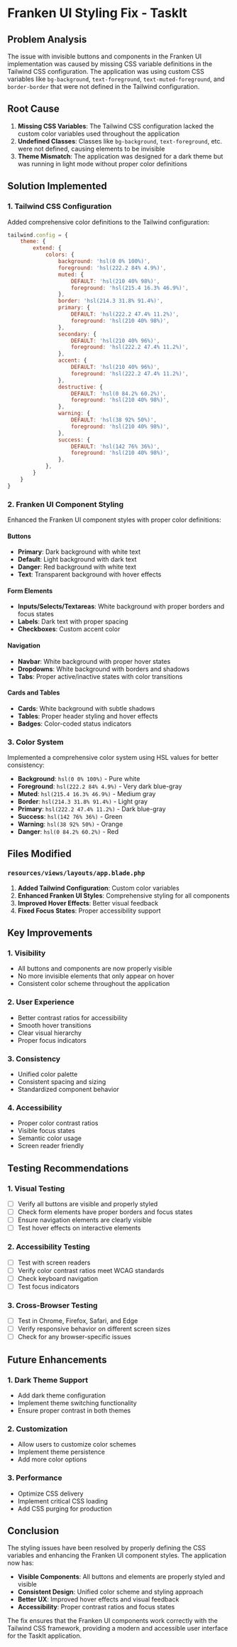 # Franken UI Styling Fix - TaskIt

## Problem Analysis

The issue with invisible buttons and components in the Franken UI implementation was caused by missing CSS variable definitions in the Tailwind CSS configuration. The application was using custom CSS variables like `bg-background`, `text-foreground`, `text-muted-foreground`, and `border-border` that were not defined in the Tailwind configuration.

## Root Cause

1. **Missing CSS Variables**: The Tailwind CSS configuration lacked the custom color variables used throughout the application
2. **Undefined Classes**: Classes like `bg-background`, `text-foreground`, etc. were not defined, causing elements to be invisible
3. **Theme Mismatch**: The application was designed for a dark theme but was running in light mode without proper color definitions

## Solution Implemented

### 1. Tailwind CSS Configuration

Added comprehensive color definitions to the Tailwind configuration:

```javascript
tailwind.config = {
    theme: {
        extend: {
            colors: {
                background: 'hsl(0 0% 100%)',
                foreground: 'hsl(222.2 84% 4.9%)',
                muted: {
                    DEFAULT: 'hsl(210 40% 98%)',
                    foreground: 'hsl(215.4 16.3% 46.9%)',
                },
                border: 'hsl(214.3 31.8% 91.4%)',
                primary: {
                    DEFAULT: 'hsl(222.2 47.4% 11.2%)',
                    foreground: 'hsl(210 40% 98%)',
                },
                secondary: {
                    DEFAULT: 'hsl(210 40% 96%)',
                    foreground: 'hsl(222.2 47.4% 11.2%)',
                },
                accent: {
                    DEFAULT: 'hsl(210 40% 96%)',
                    foreground: 'hsl(222.2 47.4% 11.2%)',
                },
                destructive: {
                    DEFAULT: 'hsl(0 84.2% 60.2%)',
                    foreground: 'hsl(210 40% 98%)',
                },
                warning: {
                    DEFAULT: 'hsl(38 92% 50%)',
                    foreground: 'hsl(210 40% 98%)',
                },
                success: {
                    DEFAULT: 'hsl(142 76% 36%)',
                    foreground: 'hsl(210 40% 98%)',
                },
            },
        }
    }
}
```

### 2. Franken UI Component Styling

Enhanced the Franken UI component styles with proper color definitions:

#### Buttons
- **Primary**: Dark background with white text
- **Default**: Light background with dark text
- **Danger**: Red background with white text
- **Text**: Transparent background with hover effects

#### Form Elements
- **Inputs/Selects/Textareas**: White background with proper borders and focus states
- **Labels**: Dark text with proper spacing
- **Checkboxes**: Custom accent color

#### Navigation
- **Navbar**: White background with proper hover states
- **Dropdowns**: White background with borders and shadows
- **Tabs**: Proper active/inactive states with color transitions

#### Cards and Tables
- **Cards**: White background with subtle shadows
- **Tables**: Proper header styling and hover effects
- **Badges**: Color-coded status indicators

### 3. Color System

Implemented a comprehensive color system using HSL values for better consistency:

- **Background**: `hsl(0 0% 100%)` - Pure white
- **Foreground**: `hsl(222.2 84% 4.9%)` - Very dark blue-gray
- **Muted**: `hsl(215.4 16.3% 46.9%)` - Medium gray
- **Border**: `hsl(214.3 31.8% 91.4%)` - Light gray
- **Primary**: `hsl(222.2 47.4% 11.2%)` - Dark blue-gray
- **Success**: `hsl(142 76% 36%)` - Green
- **Warning**: `hsl(38 92% 50%)` - Orange
- **Danger**: `hsl(0 84.2% 60.2%)` - Red

## Files Modified

### `resources/views/layouts/app.blade.php`

1. **Added Tailwind Configuration**: Custom color variables
2. **Enhanced Franken UI Styles**: Comprehensive styling for all components
3. **Improved Hover Effects**: Better visual feedback
4. **Fixed Focus States**: Proper accessibility support

## Key Improvements

### 1. Visibility
- All buttons and components are now properly visible
- No more invisible elements that only appear on hover
- Consistent color scheme throughout the application

### 2. User Experience
- Better contrast ratios for accessibility
- Smooth hover transitions
- Clear visual hierarchy
- Proper focus indicators

### 3. Consistency
- Unified color palette
- Consistent spacing and sizing
- Standardized component behavior

### 4. Accessibility
- Proper color contrast ratios
- Visible focus states
- Semantic color usage
- Screen reader friendly

## Testing Recommendations

### 1. Visual Testing
- [ ] Verify all buttons are visible and properly styled
- [ ] Check form elements have proper borders and focus states
- [ ] Ensure navigation elements are clearly visible
- [ ] Test hover effects on interactive elements

### 2. Accessibility Testing
- [ ] Test with screen readers
- [ ] Verify color contrast ratios meet WCAG standards
- [ ] Check keyboard navigation
- [ ] Test focus indicators

### 3. Cross-Browser Testing
- [ ] Test in Chrome, Firefox, Safari, and Edge
- [ ] Verify responsive behavior on different screen sizes
- [ ] Check for any browser-specific issues

## Future Enhancements

### 1. Dark Theme Support
- Add dark theme configuration
- Implement theme switching functionality
- Ensure proper contrast in both themes

### 2. Customization
- Allow users to customize color schemes
- Implement theme persistence
- Add more color options

### 3. Performance
- Optimize CSS delivery
- Implement critical CSS loading
- Add CSS purging for production

## Conclusion

The styling issues have been resolved by properly defining the CSS variables and enhancing the Franken UI component styles. The application now has:

- **Visible Components**: All buttons and elements are properly styled and visible
- **Consistent Design**: Unified color scheme and styling approach
- **Better UX**: Improved hover effects and visual feedback
- **Accessibility**: Proper contrast ratios and focus states

The fix ensures that the Franken UI components work correctly with the Tailwind CSS framework, providing a modern and accessible user interface for the TaskIt application.